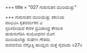 +++
title = "027 ಗುರುಸುತನ ಮುರಿಯೆಚ್ಚು"

+++
ಗುರುಸುತನ ಮುರಿಯೆಚ್ಚು ಶಕುನಿಯ  
ಪರಿಭವಿಸಿ ಕೃತವರ್ಮಕನ ವಿ  
ಸ್ತರಿಸಲೀಯದೆ ಕೇರಳ ದ್ರವಿಡಾಂಧ್ರ ಕೌಸಲರ  
ಹುರುಳುಗೆಡಿಸಿ ಸುಯೋಧನನ ಮೊಗ  
ಮುರಿಯಲೆಚ್ಚು ಸುಷೇಣ ಗೌತಮ  
ರುರವಣಿಯ ನೆಗ್ಗೊತ್ತಿ ಹಾಯ್ದನು ಮತ್ತೆ ಸೈವರಿದು      ॥27॥